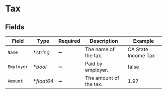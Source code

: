 # Tax


## Fields

| Field                  | Type                   | Required               | Description            | Example                |
| ---------------------- | ---------------------- | ---------------------- | ---------------------- | ---------------------- |
| `Name`                 | **string*              | :heavy_minus_sign:     | The name of the tax.   | CA State Income Tax    |
| `Employer`             | **bool*                | :heavy_minus_sign:     | Paid by employer.      | false                  |
| `Amount`               | **float64*             | :heavy_minus_sign:     | The amount of the tax. | 1.97                   |
